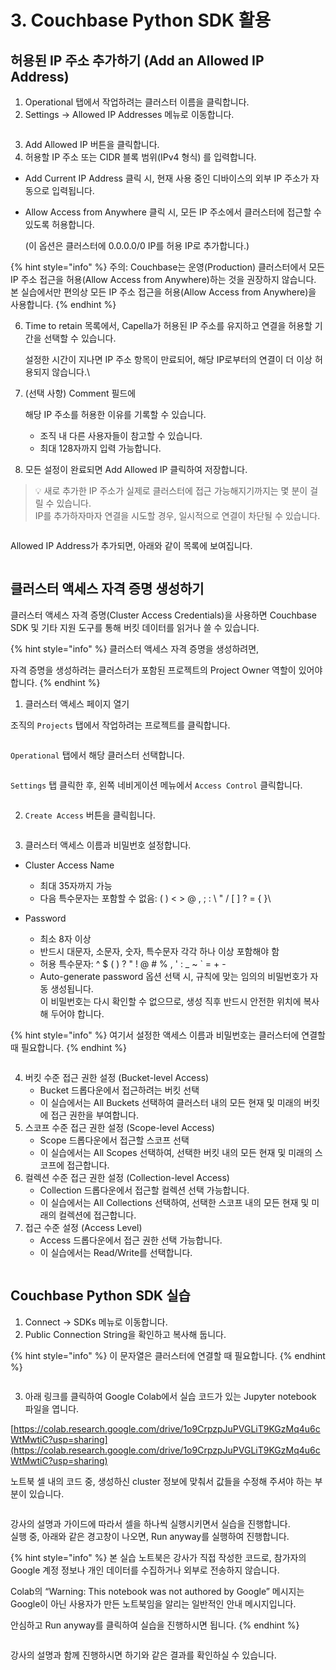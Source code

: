 # 3. Couchbase Python SDK 활용

## 허용된 IP 주소 추가하기 (Add an Allowed IP Address)

1. Operational 탭에서 작업하려는 클러스터 이름을 클릭합니다.
2. Settings → Allowed IP Addresses 메뉴로 이동합니다.

<figure><img src="../.gitbook/assets/image (1) (1) (1) (1) (1) (1).png" alt=""><figcaption></figcaption></figure>



3. Add Allowed IP 버튼을 클릭합니다.
4. 허용할 IP 주소 또는 CIDR 블록 범위(IPv4 형식) 를 입력합니다.

* Add Current IP Address 클릭 시, 현재 사용 중인 디바이스의 외부 IP 주소가 자동으로 입력됩니다.
*   Allow Access from Anywhere 클릭 시, 모든 IP 주소에서 클러스터에 접근할 수 있도록 허용합니다.

    (이 옵션은 클러스터에 0.0.0.0/0 IP를 허용 IP로 추가합니다.)

{% hint style="info" %}
주의: Couchbase는 운영(Production) 클러스터에서 모든 IP 주소 접근을 허용(Allow Access from Anywhere)하는 것을 권장하지 않습니다.\
본 실습에서만 편의상 모든 IP 주소 접근을 허용(Allow Access from Anywhere)을 사용합니다.
{% endhint %}

6.  Time to retain 목록에서, Capella가 허용된 IP 주소를 유지하고 연결을 허용할 기간을 선택할 수 있습니다.

    설정한 시간이 지나면 IP 주소 항목이 만료되어, 해당 IP로부터의 연결이 더 이상 허용되지 않습니다.\

7.  (선택 사항) Comment 필드에

    해당 IP 주소를 허용한 이유를 기록할 수 있습니다.

    * 조직 내 다른 사용자들이 참고할 수 있습니다.
    * 최대 128자까지 입력 가능합니다.



8. 모든 설정이 완료되면 Add Allowed IP 클릭하여 저장합니다.

> 💡 새로 추가한 IP 주소가 실제로 클러스터에 접근 가능해지기까지는 몇 분이 걸릴 수 있습니다.\
> IP를 추가하자마자 연결을 시도할 경우, 일시적으로 연결이 차단될 수 있습니다.



<figure><img src="../.gitbook/assets/image (3) (1) (1).png" alt=""><figcaption></figcaption></figure>



Allowed IP Address가 추가되면, 아래와 같이 목록에 보여집니다.

<figure><img src="../.gitbook/assets/image (28).png" alt=""><figcaption></figcaption></figure>







## 클러스터 액세스 자격 증명 생성하기

클러스터 액세스 자격 증명(Cluster Access Credentials)을 사용하면 Couchbase SDK 및 기타 지원 도구를 통해 버킷 데이터를 읽거나 쓸 수 있습니다.

{% hint style="info" %}
클러스터 액세스 자격 증명을 생성하려면,

자격 증명을 생성하려는 클러스터가 포함된 프로젝트의 Project Owner 역할이 있어야 합니다.
{% endhint %}



1. 클러스터 액세스 페이지 열기

조직의 `Projects` 탭에서 작업하려는 프로젝트를 클릭합니다.

<figure><img src="../.gitbook/assets/image (24).png" alt=""><figcaption></figcaption></figure>



`Operational` 탭에서 해당 클러스터 선택합니다.

<figure><img src="../.gitbook/assets/image (25).png" alt=""><figcaption></figcaption></figure>



`Settings` 탭 클릭한 후, 왼쪽 네비게이션 메뉴에서 `Access Control` 클릭합니다.

<figure><img src="../.gitbook/assets/image (26).png" alt=""><figcaption></figcaption></figure>



2. `Create Access` 버튼을 클릭힙니다.

<figure><img src="../.gitbook/assets/image (27).png" alt=""><figcaption></figcaption></figure>



3. 클러스터 액세스 이름과 비밀번호 설정합니다.

* Cluster Access Name
  * 최대 35자까지 가능
  * 다음 특수문자는 포함할 수 없음: ( ) < > @ , ; : \ " / \[ ] ? = { }\

* Password
  * 최소 8자 이상
  * 반드시 대문자, 소문자, 숫자, 특수문자 각각 하나 이상 포함해야 함
  * 허용 특수문자: ^ $ ( ) ? " ! @ # % , ' : \_ \~ \` = + -
  * Auto-generate password 옵션 선택 시, 규칙에 맞는 임의의 비밀번호가 자동 생성됩니다.\
    이 비밀번호는 다시 확인할 수 없으므로, 생성 직후 반드시 안전한 위치에 복사해 두어야 합니다.

{% hint style="info" %}
여기서 설정한 액세스 이름과 비밀번호는 클러스터에 연결할 때 필요합니다.
{% endhint %}

<figure><img src="../.gitbook/assets/image (4).png" alt=""><figcaption></figcaption></figure>



4. 버킷 수준 접근 권한 설정 (Bucket-level Access)
   * Bucket 드롭다운에서 접근하려는 버킷 선택
   * 이 실습에서는 All Buckets 선택하여 클러스터 내의 모든 현재 및 미래의 버킷에 접근 권한을 부여합니다.
5. 스코프 수준 접근 권한 설정 (Scope-level Access)
   * Scope 드롭다운에서 접근할 스코프 선택
   * 이 실습에서는 All Scopes 선택하여, 선택한 버킷 내의 모든 현재 및 미래의 스코프에 접근합니다.
6. 컬렉션 수준 접근 권한 설정 (Collection-level Access)
   * Collection 드롭다운에서 접근할 컬렉션 선택 가능합니다.
   * 이 실습에서는 All Collections 선택하여, 선택한 스코프 내의 모든 현재 및 미래의 컬렉션에 접근합니다.
7. 접근 수준 설정 (Access Level)
   * Access 드롭다운에서 접근 권한 선택 가능합니다.
   * 이 실습에서는 Read/Write를 선택합니다.

<figure><img src="../.gitbook/assets/image (1) (1) (1) (1) (1) (1) (1).png" alt=""><figcaption></figcaption></figure>







## Couchbase Python SDK 실습

1. Connect → SDKs 메뉴로 이동합니다.
2. Public Connection String을 확인하고 복사해 둡니다.&#x20;

{% hint style="info" %}
이 문자열은 클러스터에 연결할 때 필요합니다.
{% endhint %}

<figure><img src="../.gitbook/assets/image (1) (1) (1) (1) (1).png" alt=""><figcaption></figcaption></figure>



3. 아래 링크를 클릭하여 Google Colab에서 실습 코드가 있는 Jupyter notebook 파일을 엽니다.

[https://colab.research.google.com/drive/1o9CrpzpJuPVGLiT9KGzMq4u6cWtMwtiC?usp=sharing](https://colab.research.google.com/drive/1o9CrpzpJuPVGLiT9KGzMq4u6cWtMwtiC?usp=sharing)



노트북 셀 내의 코드 중, 생성하신 cluster 정보에 맞춰서 값들을 수정해 주셔야 하는 부분이 있습니다.

<figure><img src="../.gitbook/assets/image (29).png" alt=""><figcaption></figcaption></figure>



강사의 설명과 가이드에 따라서 셀을 하나씩 실행시키면서 실습을 진행합니다.\
실행 중, 아래와 같은 경고창이 나오면, Run anyway를 실행하여 진행합니다.

{% hint style="info" %}
본 실습 노트북은 강사가 직접 작성한 코드로, 참가자의 Google 계정 정보나 개인 데이터를 수집하거나 외부로 전송하지 않습니다.

Colab의 “Warning: This notebook was not authored by Google” 메시지는\
Google이 아닌 사용자가 만든 노트북임을 알리는 일반적인 안내 메시지입니다.

안심하고 Run anyway를 클릭하여 실습을 진행하시면 됩니다.
{% endhint %}

<div data-full-width="false"><figure><img src="../.gitbook/assets/image (1) (1) (1) (1).png" alt=""><figcaption></figcaption></figure></div>



강사의 설명과 함께 진행하시면 하기와 같은 결과를 확인하실 수 있습니다.

<figure><img src="../.gitbook/assets/image (30).png" alt=""><figcaption></figcaption></figure>





